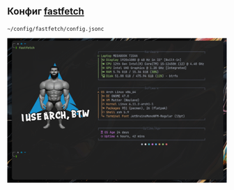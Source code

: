 ## Конфиг [fastfetch](https://github.com/fastfetch-cli/fastfetch)
`~/config/fastfetch/config.jsonc`

![fastfetch](../screenshots/fastfetch.png)